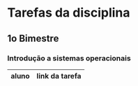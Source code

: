 # Tarefas da disciplina

## 1o Bimestre

### Introdução a sistemas operacionais

| aluno | link da tarefa |
| --- | --- |


